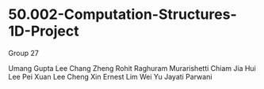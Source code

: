 # 50.002-Computation-Structures-1D-Project
Group 27

Umang Gupta 
Lee Chang Zheng 
Rohit Raghuram Murarishetti 
Chiam Jia Hui 
Lee Pei Xuan 
Lee Cheng Xin 
Ernest Lim Wei Yu 
Jayati Parwani
